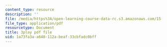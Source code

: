 ```yaml
---
content_type: resource
description: ''
file: /media/https%3A/open-learning-course-data-rc.s3.amazonaws.com/15-401-finance-theory-i-fall-2008/1a73fa3aa648112abeaf33cbfadc0bff_cny-1yDbQno.pdf
file_type: application/pdf
resourcetype: Document
title: 3play pdf file
uid: 1a73fa3a-a648-112a-beaf-33cbfadc0bff
---
```

